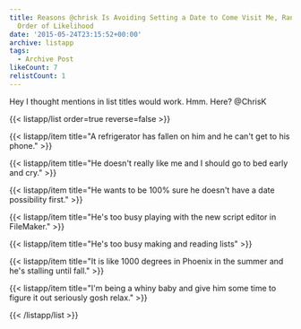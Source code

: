 ```yaml
---
title: Reasons @chrisk Is Avoiding Setting a Date to Come Visit Me, Ranked in Reverse
  Order of Likelihood
date: '2015-05-24T23:15:52+00:00'
archive: listapp
tags: 
  - Archive Post
likeCount: 7
relistCount: 1
---
```


Hey I thought mentions in list titles would work. Hmm. Here? @ChrisK

<!--more-->

{{< listapp/list order=true reverse=false >}}

   {{< listapp/item title="A refrigerator has fallen on him and he can't get to his phone." >}}

   {{< listapp/item title="He doesn't really like me and I should go to bed early and cry." >}}

   {{< listapp/item title="He wants to be 100% sure he doesn't have a date possibility first." >}}

   {{< listapp/item title="He's too busy playing with the new script editor in FileMaker." >}}

   {{< listapp/item title="He's too busy making and reading lists" >}}

   {{< listapp/item title="It is like 1000 degrees in Phoenix in the summer and he's stalling until fall." >}}

   {{< listapp/item title="I'm being a whiny baby and give him some time to figure it out seriously gosh relax." >}}

{{< /listapp/list >}}
